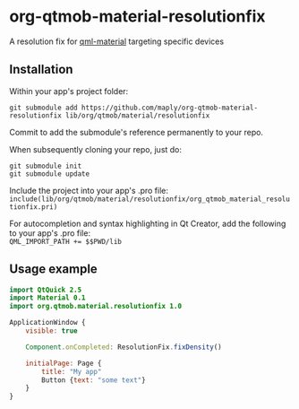 # org-qtmob-material-resolutionfix
A resolution fix for [qml-material](http://github.com/papyros/qml-material) targeting specific devices

## Installation

Within your app's project folder:

`git submodule add https://github.com/maply/org-qtmob-material-resolutionfix lib/org/qtmob/material/resolutionfix`

Commit to add the submodule's reference permanently to your repo.

When subsequently cloning your repo, just do:

```
git submodule init
git submodule update
```

Include the project into your app's .pro file:  
`include(lib/org/qtmob/material/resolutionfix/org_qtmob_material_resolutionfix.pri)`

For autocompletion and syntax highlighting in Qt Creator, add the following to your app's .pro file:  
`QML_IMPORT_PATH += $$PWD/lib`

## Usage example
```qml
import QtQuick 2.5
import Material 0.1
import org.qtmob.material.resolutionfix 1.0

ApplicationWindow {
    visible: true

    Component.onCompleted: ResolutionFix.fixDensity()

    initialPage: Page {
        title: "My app"
        Button {text: "some text"}
    }
}
```
